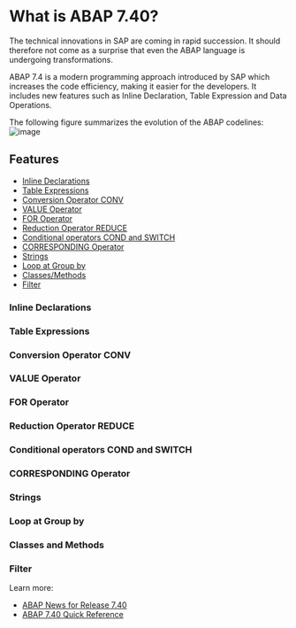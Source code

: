 # What is ABAP 7.40?

The technical innovations in SAP are coming in rapid succession. It should therefore not come as a surprise that even the ABAP language is undergoing transformations.

ABAP 7.4 is a modern programming approach introduced by SAP which increases the code efficiency, making it easier for the developers. 
It includes new features such as Inline Declaration, Table Expression and Data Operations. 

The following figure summarizes the evolution of the ABAP codelines:
![image](https://github.com/msg-CareerPaths/sap-abap-internship/assets/92362724/cf2e2a4f-4550-4b17-9e05-da22187948b4)

## Features

- [Inline Declarations](#inline-declarations)
- [Table Expressions](#table-expressions)
- [Conversion Operator CONV](#conversion-operator-conv)
- [VALUE Operator](#value-operator)
- [FOR Operator](#for-operator)
- [Reduction Operator REDUCE](#reduction-operator-reduce)
- [Conditional operators COND and SWITCH](#conditional-operators-cond-and-switch)
- [CORRESPONDING Operator](#corresponding-operator)
- [Strings](#strings)
- [Loop at Group by](#loop-at-group-by)
- [Classes/Methods](#classes-and-methods)
- [Filter](#filter)


### Inline Declarations

### Table Expressions
### Conversion Operator CONV
### VALUE Operator
### FOR Operator
### Reduction Operator REDUCE
### Conditional operators COND and SWITCH
### CORRESPONDING Operator
### Strings
### Loop at Group by
### Classes and Methods
### Filter

Learn more:
- [ABAP News for Release 7.40](https://blogs.sap.com/2013/05/22/abap-news-for-release-740-2/)
- [ABAP 7.40 Quick Reference](https://blogs.sap.com/2015/10/25/abap-740-quick-reference/)
